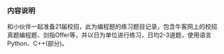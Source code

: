 ### 内容说明

和小伙伴一起准备21届校招，此为编程题的练习题目记录，包含牛客网上的校招真题编程题、剑指Offer等，并以日为单位进行练习，日均2-3道题，使用语言Python、C++(部分)。



